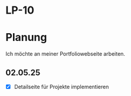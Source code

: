 # LP-10

# Planung
Ich möchte an meiner Portfoliowebseite arbeiten.

## 02.05.25
- [x] Detailseite für Projekte implementieren

